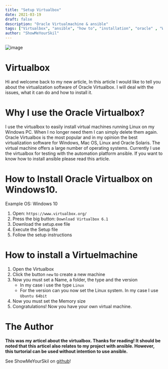 ```yaml
---
title: "Setup Virtualbox"
date: 2021-03-19
draft: false
description: "Oracle Virtualmachine & ansible"
tags: ["Virtualbox", "ansible", "how to", "installation", "oracle" , "Windows", "Virtualization"]
author: "ShowMeYourSkil"
---
```


![image](https://user-images.githubusercontent.com/39274150/111812404-64c6dd80-88d8-11eb-9492-81d771594c16.png)

# Virtualbox

Hi and welcome back to my new article, 
In this article I would like to tell you about the virtualization software of Oracle Virtualbox. 
I will deal with the issues, what it can do and how to install it.

# Why I use the Oracle Virtualbox?

I use the virtualbox to easily install virtual machines running Linux on my Windows PC. 
When I no longer need them I can simply delete them again. 
Oracle Virtualbox is the most popular and in my opinion the best virtualization software for Windows, Mac OS, Linux and Oracle Solaris. 
The virtual machine offers a large number of operating systems.
Currently I use the virtualbox for testing with the automation platform ansible. 
If you want to know how to install ansible please read this article.

# How to Install Oracle Virtualbox on Windows10.

Example OS: Windows 10

1. Open: `https://www.virtualbox.org/`
2. Press the big button: `Download Virtualbox 6.1`
3. Download the setup.exe file
4. Execute the Setup file
5. Follow the setup instructions

# How to install a Virtuelmachine

1. Open the Virtualbox
2. Click the button `new` to create a new machine
3. Now you must set a Name, a folder, the type and the version
    - In my case i use the type `Linux`
    - For the version can you now set the Linux system. In my case I use `Ubuntu 64bit` 
4. Now you must set the Memory size
5. Congratulations! Now you have your own virtual machine.

# The Author

**This was my articel about the virtualbox. Thanks for reading! 
It should be noted that this articel also relates to my project with ansible. 
However, this turtorial can be used without intention to use ansible.**

See ShowMeYourSkil on [github](https://github.com/showmeyourskil)!

